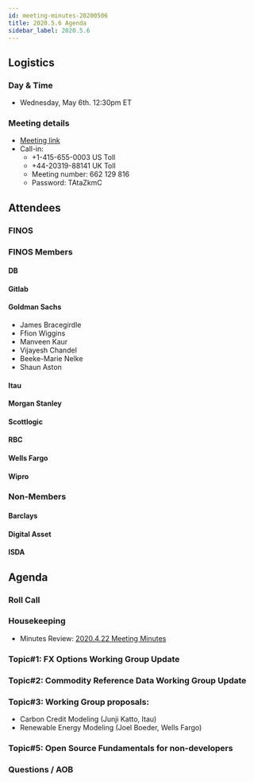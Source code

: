 ```yaml
---
id: meeting-minutes-20200506
title: 2020.5.6 Agenda
sidebar_label: 2020.5.6
---
```


## Logistics 
### Day & Time
* Wednesday, May 6th. 12:30pm ET

### Meeting details

* [Meeting link](https://finos.webex.com/finos/j.php?MTID=m9faeb59f9167a188a0cde9a2209b9447)
* Call-in: 
    * +1-415-655-0003 US Toll
    * +44-20319-88141 UK Toll
    * Meeting number: 662 129 816
    * Password: TAtaZkmC

## Attendees 
### FINOS


### FINOS Members

####  DB


#### Gitlab


#### Goldman Sachs
* James Bracegirdle
* Ffion Wiggins
* Manveen Kaur
* Vijayesh Chandel
* Beeke-Marie Nelke
* Shaun Aston

#### Itau


#### Morgan Stanley


#### Scottlogic


#### RBC


#### Wells Fargo

#### Wipro


### Non-Members

#### Barclays

#### Digital Asset

#### ISDA

## Agenda

### Roll Call

### Housekeeping
* Minutes Review: [2020.4.22 Meeting Minutes](https://github.com/finos/alloy/blob/master/meeting-minutes/pilot-project-meeting-minutes/2020.4.22-pilot-project-minutes.md)

### Topic#1: FX Options Working Group Update 

### Topic#2: Commodity Reference Data Working Group Update

### Topic#3: Working Group proposals: 
* Carbon Credit Modeling (Junji Katto, Itau)
* Renewable Energy Modeling (Joel Boeder, Wells Fargo)

### Topic#5: Open Source Fundamentals for non-developers

### Questions / AOB
